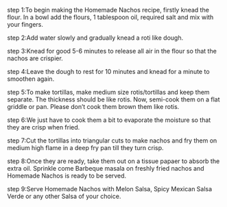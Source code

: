 step 1:To begin making the Homemade Nachos recipe, firstly knead the flour. In a bowl add the flours, 1 tablespoon oil, required salt and mix with your fingers.

step 2:Add water slowly and gradually knead a roti like dough.

step 3:Knead for good 5-6 minutes to release all air in the flour so that the nachos are crispier.

step 4:Leave the dough to rest for 10 minutes and knead for a minute to smoothen again.

step 5:To make tortillas, make medium size rotis/tortillas and keep them separate. The thickness should be like rotis. Now, semi-cook them on a flat griddle or pan. Please don’t cook them brown them like rotis.

step 6:We just have to cook them a bit to evaporate the moisture so that they are crisp when fried.

step 7:Cut the tortillas into triangular cuts to make nachos and fry them on medium high flame in a deep fry pan till they turn crisp.

step 8:Once they are ready, take them out on a tissue papaer to absorb the extra oil. Sprinkle come Barbeque masala on freshly fried nachos and Homemade Nachos is ready to be served.

step 9:Serve Homemade Nachos with Melon Salsa, Spicy Mexican Salsa Verde or any other Salsa of your choice.